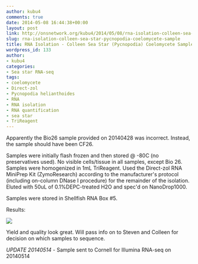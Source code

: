 ```yaml
---
author: kubu4
comments: true
date: 2014-05-08 16:44:38+00:00
layout: post
link: http://onsnetwork.org/kubu4/2014/05/08/rna-isolation-colleen-sea-star-pycnopodia-coelomycete-sample/
slug: rna-isolation-colleen-sea-star-pycnopodia-coelomycete-sample
title: RNA Isolation - Colleen Sea Star (Pycnopodia) Coelomycete Sample
wordpress_id: 133
author:
- kubu4
categories:
- Sea star RNA-seq
tags:
- coelomycete
- Direct-zol
- Pycnopodia helianthoides
- RNA
- RNA isolation
- RNA quantification
- sea star
- TriReagent
---
```


Apparently the Bio26 sample provided on 20140428 was incorrect. Instead, the sample should have been CF26.

Samples were initially flash frozen and then stored @ -80C (no preservatives used). No visible cells/tissue in all samples, except Bio 26. Samples were homogenized in 1mL TriReagent. Used the Direct-zol RNA MiniPrep Kit (ZymoResearch) according to the manufacturer's protocol (including on-column DNase I procedure) for the remainder of the isolation. Eluted with 50uL of 0.1%DEPC-treated H2O and spec'd on NanoDrop1000.

Samples were stored in Shellfish RNA Box #5.

Results:

![](http://eagle.fish.washington.edu/Arabidopsis/20140508%20-%20RNA%20DNased%20Sea%20star%20CF26%20ODs.JPG)

Yield and quality look great. Will pass info on to Steven and Colleen for decision on which samples to sequence.

_UPDATE 20140514_ - Sample sent to Cornell for Illumina RNA-seq on 20140514
